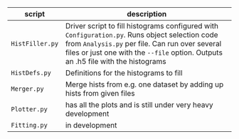 | script          | description                                                                                                                                                                                                                           |
| --------------- | ------------------------------------------------------------------------------------------------------------------------------------------------------------------------------------------------------------------------------------- |
| `HistFiller.py` | Driver script to fill histograms configured with `Configuration.py`. Runs object selection code from `Analysis.py` per file. Can run over several files or just one with the `--file` option. Outputs an .h5 file with the histograms |
| `HistDefs.py`   | Definitions for the histograms to fill                                                                                                                                                                                                |
| `Merger.py`     | Merge hists from e.g. one dataset by adding up hists from given files                                                                                                                                                                 |
| `Plotter.py`    | has all the plots and is still under very heavy development                                                                                                                                                                           |
| `Fitting.py`    | in development                                                                                                                                                                                                                        |
